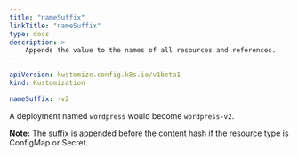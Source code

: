 ```yaml
---
title: "nameSuffix"
linkTitle: "nameSuffix"
type: docs
description: >
    Appends the value to the names of all resources and references.
---
```


```yaml
apiVersion: kustomize.config.k8s.io/v1beta1
kind: Kustomization

nameSuffix: -v2
```

A deployment named `wordpress` would become `wordpress-v2`.

**Note:** The suffix is appended before the content hash if the resource type is ConfigMap or Secret.
